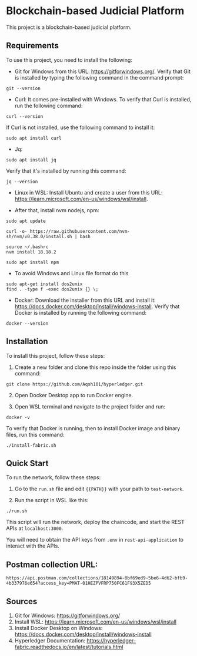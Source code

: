 # Blockchain-based Judicial Platform

This project is a blockchain-based judicial platform.

## Requirements

To use this project, you need to install the following:

* Git for Windows from this URL: https://gitforwindows.org/. Verify that Git is installed by typing the following command in the command prompt:

```
git --version
```

* Curl: It comes pre-installed with Windows. To verify that Curl is installed, run the following command:

```
curl --version
```

If Curl is not installed, use the following command to install it:

```
sudo apt install curl
```

* Jq:

```
sudo apt install jq
```

Verify that it's installed by running this command:

```
jq --version
```

* Linux in WSL: Install Ubuntu and create a user from this URL: https://learn.microsoft.com/en-us/windows/wsl/install.

* After that, install nvm nodejs, npm:
```
sudo apt update

curl -o- https://raw.githubusercontent.com/nvm-sh/nvm/v0.38.0/install.sh | bash

source ~/.bashrc
nvm install 18.18.2

sudo apt install npm

```

* To avoid Windows and Linux file format do this 
```
sudo apt-get install dos2unix
find . -type f -exec dos2unix {} \;

```

* Docker: Download the installer from this URL and install it: https://docs.docker.com/desktop/install/windows-install. Verify that Docker is installed by running the following command:

```
docker --version
```

## Installation

To install this project, follow these steps:

1. Create a new folder and clone this repo inside the folder using this command:

```
git clone https://github.com/Aqsh101/hyperledger.git
```

2. Open Docker Desktop app to run Docker engine.

3. Open WSL terminal and navigate to the project folder and run:

```
docker -v
```

To verify that Docker is running, then to install Docker image and binary files, run this command:

```
./install-fabric.sh
```

## Quick Start

To run the network, follow these steps:

1. Go to the `run.sh` file and edit `{{PATH}}` with your path to `test-network`.

2. Run the script in WSL like this:

```
./run.sh
```

This script will run the network, deploy the chaincode, and start the REST APIs at `localhost:3000`.

You will need to obtain the API keys from `.env` in `rest-api-application` to interact with the APIs.

## Postman collection URL:

`https://api.postman.com/collections/18149894-8bf69ed9-5be6-4d62-bfb9-4b337976e654?access_key=PMAT-01HEZPVFRP750FC61F93X5ZED5`


## Sources

1. Git for Windows: https://gitforwindows.org/
2. Install WSL: https://learn.microsoft.com/en-us/windows/wsl/install
3. Install Docker Desktop on Windows: https://docs.docker.com/desktop/install/windows-install
4. Hyperledger Documentation: https://hyperledger-fabric.readthedocs.io/en/latest/tutorials.html

